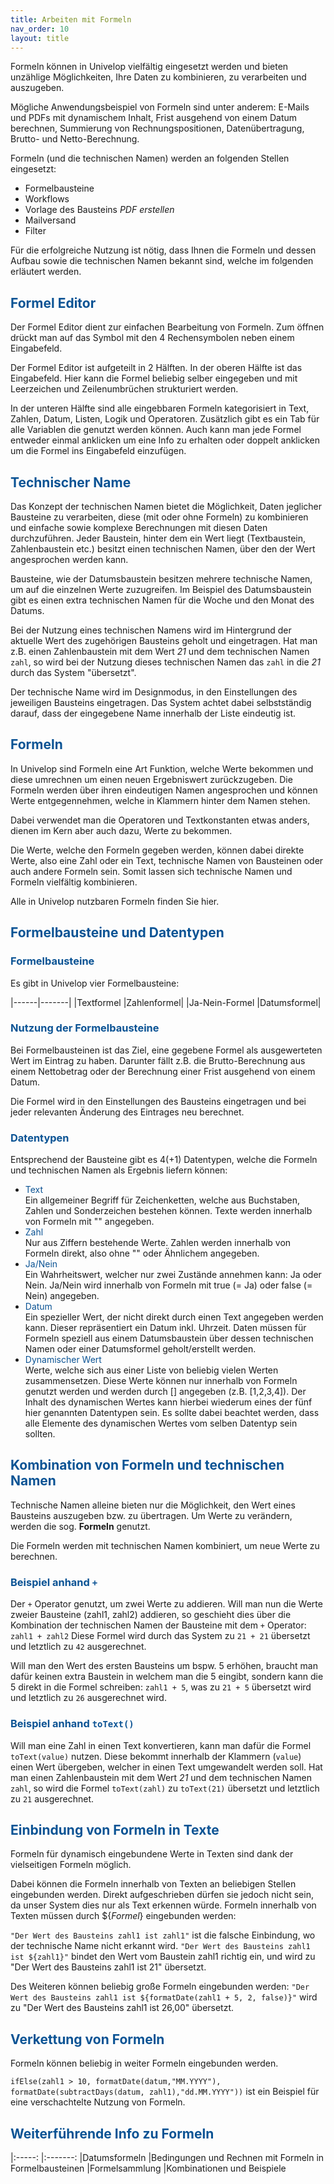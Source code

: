 ```yaml
---
title: Arbeiten mit Formeln
nav_order: 10
layout: title
---
```


Formeln können in Univelop vielfältig eingesetzt werden und bieten unzählige Möglichkeiten, Ihre Daten zu kombinieren, zu verarbeiten und auszugeben.

Mögliche Anwendungsbeispiel von Formeln sind unter anderem: E-Mails und PDFs mit dynamischem Inhalt, Frist ausgehend von einem Datum berechnen, Summierung von Rechnungspositionen, Datenübertragung, Brutto- und Netto-Berechnung.

Formeln (und die technischen Namen) werden an folgenden Stellen eingesetzt:

-   Formelbausteine
-   Workflows
-   Vorlage des Bausteins _PDF erstellen_
-   Mailversand
-   Filter

Für die erfolgreiche Nutzung ist nötig, dass Ihnen die Formeln und dessen Aufbau sowie die technischen Namen bekannt sind, welche im folgenden erläutert werden.

## <span style="color:#0b5394">Formel Editor</span>

Der Formel Editor dient zur einfachen Bearbeitung von Formeln. Zum öffnen drückt man auf das Symbol mit den 4 Rechensymbolen neben einem Eingabefeld. 

Der Formel Editor ist aufgeteilt in 2 Hälften. In der oberen Hälfte ist das Eingabefeld. Hier kann die Formel beliebig selber eingegeben und mit Leerzeichen und Zeilenumbrüchen strukturiert werden.

In der unteren Hälfte sind alle eingebbaren Formeln kategorisiert in Text, Zahlen, Datum, Listen, Logik und Operatoren. Zusätzlich gibt es ein Tab für alle Variablen die genutzt werden können. Auch kann man jede Formel entweder einmal anklicken um eine Info zu erhalten oder doppelt anklicken um die Formel ins Eingabefeld einzufügen.

## <span style="color:#0b5394">Technischer Name</span>

Das Konzept der technischen Namen bietet die Möglichkeit, Daten jeglicher Bausteine zu verarbeiten, diese (mit oder ohne Formeln) zu kombinieren und einfache sowie komplexe Berechnungen mit diesen Daten durchzuführen.
Jeder Baustein, hinter dem ein Wert liegt (Textbaustein, Zahlenbaustein etc.) besitzt einen technischen Namen, über den der Wert angesprochen werden kann.

Bausteine, wie der Datumsbaustein besitzen mehrere technische Namen, um auf die einzelnen Werte zuzugreifen.
Im Beispiel des Datumsbaustein gibt es einen extra technischen Namen für die Woche und den Monat des Datums.

Bei der Nutzung eines technischen Namens wird im Hintergrund der aktuelle Wert des zugehörigen Bausteins geholt und eingetragen.
Hat man z.B. einen Zahlenbaustein mit dem Wert _21_ und dem technischen Namen `zahl`, so wird bei der Nutzung dieses technischen Namen
das `zahl` in die _21_ durch das System "übersetzt".

Der technische Name wird im Designmodus, in den Einstellungen des jeweiligen Bausteins eingetragen.
Das System achtet dabei selbstständig darauf, dass der eingegebene Name innerhalb der Liste eindeutig ist.

## <span style="color:#0b5394">Formeln</span>

In Univelop sind Formeln eine Art Funktion, welche Werte bekommen und diese umrechnen um einen neuen Ergebniswert zurückzugeben.
Die Formeln werden über ihren eindeutigen Namen angesprochen und können Werte entgegennehmen, welche in Klammern hinter dem Namen stehen.

Dabei verwendet man die Operatoren und Textkonstanten etwas anders, dienen im Kern aber auch dazu, Werte zu bekommen.

Die Werte, welche den Formeln gegeben werden, können dabei direkte Werte, also eine Zahl oder ein Text, technische Namen von Bausteinen oder auch andere Formeln sein.
Somit lassen sich technische Namen und Formeln vielfältig kombinieren.

Alle in Univelop nutzbaren Formeln finden Sie hier.

## <span style="color:#0b5394">Formelbausteine und Datentypen</span>

### <span style="color:#0b5394">Formelbausteine</span>

Es gibt in Univelop vier Formelbausteine:

|------|-------|
|Textformel |Zahlenformel|
|Ja-Nein-Formel |Datumsformel|

### <span style="color:#0b5394">Nutzung der Formelbausteine</span>

Bei Formelbausteinen ist das Ziel, eine gegebene Formel als ausgewerteten Wert im Eintrag zu haben.
Darunter fällt z.B. die Brutto-Berechnung aus einem Nettobetrag oder der Berechnung einer Frist ausgehend von einem Datum.

Die Formel wird in den Einstellungen des Bausteins eingetragen und bei jeder relevanten Änderung des Eintrages neu berechnet.

### <span style="color:#0b5394">Datentypen</span>

Entsprechend der Bausteine gibt es 4(+1) Datentypen, welche die Formeln und technischen Namen als Ergebnis liefern können:

-   <span style="color:#0b5394">Text</span>  
     Ein allgemeiner Begriff für Zeichenketten, welche aus Buchstaben, Zahlen und Sonderzeichen bestehen können.
    Texte werden innerhalb von Formeln mit "" angegeben.
-   <span style="color:#0b5394">Zahl</span>  
     Nur aus Ziffern bestehende Werte.
    Zahlen werden innerhalb von Formeln direkt, also ohne "" oder Ähnlichem angegeben.
-   <span style="color:#0b5394">Ja/Nein</span>  
     Ein Wahrheitswert, welcher nur zwei Zustände annehmen kann: Ja oder Nein.
    Ja/Nein wird innerhalb von Formeln mit true (= Ja) oder false (= Nein) angegeben.
-   <span style="color:#0b5394">Datum</span>  
     Ein spezieller Wert, der nicht direkt durch einen Text angegeben werden kann.
    Dieser repräsentiert ein Datum inkl. Uhrzeit.
    Daten müssen für Formeln speziell aus einem Datumsbaustein über dessen technischen Namen oder einer Datumsformel geholt/erstellt werden.
-   <span style="color:#0b5394">Dynamischer Wert</span>  
     Werte, welche sich aus einer Liste von beliebig vielen Werten zusammensetzen.
    Diese Werte können nur innerhalb von Formeln genutzt werden und werden durch [] angegeben (z.B. [1,2,3,4]).
    Der Inhalt des dynamischen Wertes kann hierbei wiederum eines der fünf hier genannten Datentypen sein.
    Es sollte dabei beachtet werden, dass alle Elemente des dynamischen Wertes vom selben Datentyp sein sollten.

## <span style="color:#0b5394">Kombination von Formeln und technischen Namen</span>

Technische Namen alleine bieten nur die Möglichkeit, den Wert eines Bausteins auszugeben bzw. zu übertragen.
Um Werte zu verändern, werden die sog. **Formeln** genutzt.

Die Formeln werden mit technischen Namen kombiniert, um neue Werte zu berechnen.

### <span style="color:#0b5394">Beispiel anhand `+`</span>

Der `+` Operator genutzt, um zwei Werte zu addieren.
Will man nun die Werte zweier Bausteine (zahl1, zahl2) addieren, so geschieht dies über die Kombination der technischen Namen der Bausteine mit dem `+` Operator:
`zahl1 + zahl2`
Diese Formel wird durch das System zu `21 + 21` übersetzt und letztlich zu `42` ausgerechnet.

Will man den Wert des ersten Bausteins um bspw. 5 erhöhen, braucht man dafür keinen extra Baustein in welchem man die 5 eingibt, sondern kann die 5 direkt in die Formel schreiben:
`zahl1 + 5`, was zu `21 + 5` übersetzt wird und letztlich zu `26` ausgerechnet wird.

### <span style="color:#0b5394">Beispiel anhand `toText()`</span>

Will man eine Zahl in einen Text konvertieren, kann man dafür die Formel `toText(value)` nutzen.
Diese bekommt innerhalb der Klammern (`value`) einen Wert übergeben, welcher in einen Text umgewandelt werden soll.
Hat man einen Zahlenbaustein mit dem Wert _21_ und dem technischen Namen `zahl`, so wird die Formel `toText(zahl)` zu `toText(21)` übersetzt und letztlich zu `21` ausgerechnet.

## <span style="color:#0b5394">Einbindung von Formeln in Texte</span>

Formeln für dynamisch eingebundene Werte in Texten sind dank der vielseitigen Formeln möglich.

Dabei können die Formeln innerhalb von Texten an beliebigen Stellen eingebunden werden.
Direkt aufgeschrieben dürfen sie jedoch nicht sein, da unser System dies nur als Text erkennen würde.
Formeln innerhalb von Texten müssen durch ${_Formel_} eingebunden werden:

`"Der Wert des Bausteins zahl1 ist zahl1"` ist die falsche Einbindung, wo der technische Name nicht erkannt wird.
`"Der Wert des Bausteins zahl1 ist ${zahl1}"` bindet den Wert vom Baustein zahl1 richtig ein, und wird zu "Der Wert des Bausteins zahl1 ist 21" übersetzt.

Des Weiteren können beliebig große Formeln eingebunden werden:
`"Der Wert des Bausteins zahl1 ist ${formatDate(zahl1 + 5, 2, false)}"` wird zu "Der Wert des Bausteins zahl1 ist 26,00" übersetzt.

## <span style="color:#0b5394">Verkettung von Formeln</span>

Formeln können beliebig in weiter Formeln eingebunden werden.

`ifElse(zahl1 > 10, formatDate(datum,"MM.YYYY"), formatDate(subtractDays(datum, zahl1),"dd.MM.YYYY"))` ist ein Beispiel für eine verschachtelte Nutzung von Formeln.

## <span style="color:#0b5394">Weiterführende Info zu Formeln</span>

|:-----: |:-------:
|Datumsformeln |Bedingungen und Rechnen mit Formeln in Formelbausteinen
|Formelsammlung |Kombinationen und Beispiele
